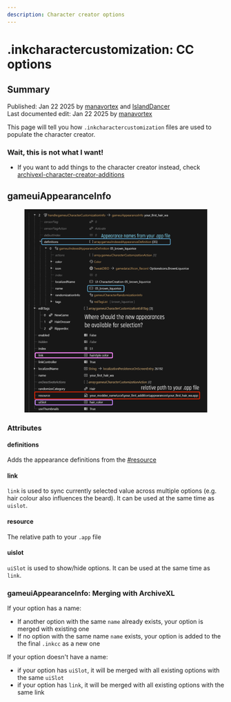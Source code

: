 ```yaml
---
description: Character creator options
---
```


# .inkcharactercustomization: CC options

## Summary

Published: Jan 22 2025 by [manavortex](https://app.gitbook.com/u/NfZBoxGegfUqB33J9HXuCs6PVaC3 "mention") and [IslandDancer](https://app.gitbook.com/u/s8gktWvqEZWGRxQIsePwOnEI2Mo2 "mention")\
Last documented edit: Jan 22 2025 by [manavortex](https://app.gitbook.com/u/NfZBoxGegfUqB33J9HXuCs6PVaC3 "mention")

This page will tell you how `.inkcharactercustomization` files are used to populate the character creator.

### Wait, this is not what I want!

* If you want to add things to the character creator instead, check [archivexl-character-creator-additions](../../../core-mods-explained/archivexl/archivexl-character-creator-additions/ "mention")



## gameuiAppearanceInfo

<figure><img src="../../../../.gitbook/assets/inkcc_gameuiAppearanceInfo.png" alt=""><figcaption></figcaption></figure>

### Attributes

#### definitions

Adds the appearance definitions from the [#resource](.inkcharactercustomization-cc-options.md#resource "mention")&#x20;

#### link

`link` is used to sync currently selected value across multiple options (e.g. hair colour also influences the beard). It can be used at the same time as `uislot`.

#### resource

The relative path to your `.app` file

#### uislot

`uiSlot` is used to show/hide options. It can be used at the same time as `link`.

### gameuiAppearanceInfo: Merging with ArchiveXL

If your option has a name:

* If another option with the same `name` already exists, your option is merged with existing one
* If no option with the same name `name` exists, your option is added to the the final `.inkcc` as a new one

If your option doesn't have a name:

* if your option has `uiSlot`, it will be merged with all existing options with the same `uiSlot`
* if your option has `link`, it will be merged with all existing options with the same link

